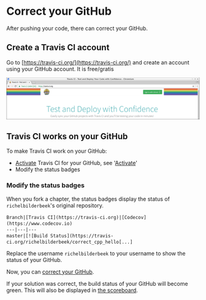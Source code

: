 # Correct your GitHub

After pushing your code, there can correct your GitHub.

## Create a Travis CI account

Go to [https://travis-ci.org/](https://travis-ci.org/) and create an account using your GitHub account.
It is free/gratis

![The Travis CI homepage](pics/TravisHomepageBordered.png)

## Travis CI works on your GitHub

To make Travis CI work on your GitHub:

 * [Activate](activate.md) Travis CI for your GitHub, see '[Activate](activate.md)'
 * Modify the status badges

### Modify the status badges

When you fork a chapter, the status badges display the status of `richelbilderbeek`'s original repository.

```
Branch|[Travis CI](https://travis-ci.org)|[Codecov](https://www.codecov.io)
---|---|---
master|[![Build Status](https://travis-ci.org/richelbilderbeek/correct_cpp_hello[...]
```

Replace the username `richelbilderbeek` to your username to show the status of your GitHub.

Now, you can [correct your GitHub](correct_your_github.md). 

If your solution was correct, the build status of your GitHub will become green.
This will also be displayed in [the scoreboard](use_the_scoreboard.md).
